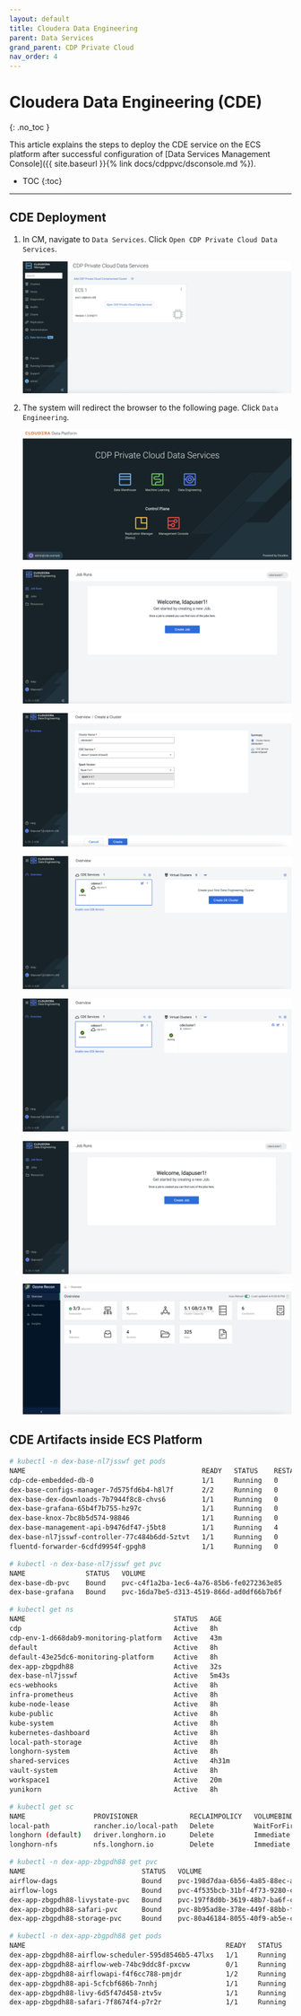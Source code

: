 ```yaml
---
layout: default
title: Cloudera Data Engineering
parent: Data Services
grand_parent: CDP Private Cloud
nav_order: 4
---
```


# Cloudera Data Engineering (CDE)
{: .no_toc }

This article explains the steps to deploy the CDE service on the ECS platform after successful configuration of [Data Services Management Console]({{ site.baseurl }}{% link docs/cdppvc/dsconsole.md %}).

- TOC
{:toc}

---


## CDE Deployment

1. In CM, navigate to `Data Services`. Click `Open CDP Private Cloud Data Services`. 

    ![](../../assets/images/dsconsole/cmds.png)
    
2. The system will redirect the browser to the following page. Click `Data Engineering`.   

    ![](../../assets/images/dsconsole/dsmenu.png)
    
    
    ![](../../assets/images/cde/cde1.png)
    
    ![](../../assets/images/cde/cde2.png)
    
    ![](../../assets/images/cde/cde3.png)
    
    ![](../../assets/images/cde/cde4.png)
    
    ![](../../assets/images/cde/cde5.png)
    
    ![](../../assets/images/cde/ozoneaftercde.png)    

## CDE Artifacts inside ECS Platform

   ```bash
   # kubectl -n dex-base-nl7jsswf get pods
   NAME                                            READY   STATUS    RESTARTS   AGE
   cdp-cde-embedded-db-0                           1/1     Running   0          2m8s
   dex-base-configs-manager-7d575fd6b4-h8l7f       2/2     Running   0          2m8s
   dex-base-dex-downloads-7b7944f8c8-chvs6         1/1     Running   0          2m8s
   dex-base-grafana-65b4f7b755-hz97c               1/1     Running   0          2m8s
   dex-base-knox-7bc8b5d574-98846                  1/1     Running   0          2m8s
   dex-base-management-api-b9476df47-j5bt8         1/1     Running   4          2m8s
   dex-base-nl7jsswf-controller-77c484b6dd-5ztvt   1/1     Running   0          2m8s
   fluentd-forwarder-6cdfd9954f-gpgh8              1/1     Running   0          2m8s
   ```
   ```bash
   # kubectl -n dex-base-nl7jsswf get pvc
   NAME               STATUS   VOLUME                                     CAPACITY   ACCESS MODES   STORAGECLASS   AGE
   dex-base-db-pvc    Bound    pvc-c4f1a2ba-1ec6-4a76-85b6-fe0272363e85   100Gi      RWO            longhorn       2m14s
   dex-base-grafana   Bound    pvc-16da7be5-d313-4519-866d-ad0df66b7b6f   10Gi       RWO            longhorn       2m14s
   ```
   ```bash
   # kubectl get ns
   NAME                                     STATUS   AGE
   cdp                                      Active   8h
   cdp-env-1-d668dab9-monitoring-platform   Active   43m
   default                                  Active   8h
   default-43e25dc6-monitoring-platform     Active   8h
   dex-app-zbgpdh88                         Active   32s
   dex-base-nl7jsswf                        Active   5m43s
   ecs-webhooks                             Active   8h
   infra-prometheus                         Active   8h
   kube-node-lease                          Active   8h
   kube-public                              Active   8h
   kube-system                              Active   8h
   kubernetes-dashboard                     Active   8h
   local-path-storage                       Active   8h
   longhorn-system                          Active   8h
   shared-services                          Active   4h31m
   vault-system                             Active   8h
   workspace1                               Active   20m
   yunikorn                                 Active   8h
   ```
   
   ```bash   
   # kubectl get sc
   NAME                 PROVISIONER             RECLAIMPOLICY   VOLUMEBINDINGMODE      ALLOWVOLUMEEXPANSION   AGE
   local-path           rancher.io/local-path   Delete          WaitForFirstConsumer   false                  8h
   longhorn (default)   driver.longhorn.io      Delete          Immediate              true                   8h
   longhorn-nfs         nfs.longhorn.io         Delete          Immediate              false                  8h
   ```
   
   ```bash   
   # kubectl -n dex-app-zbgpdh88 get pvc
   NAME                             STATUS   VOLUME                                     CAPACITY   ACCESS MODES     STORAGECLASS   AGE
   airflow-dags                     Bound    pvc-198d7daa-6b56-4a85-88ec-af188e8ba78e   100Gi      RWX            longhorn-nfs   93s
   airflow-logs                     Bound    pvc-4f535bcb-31bf-4f73-9280-c68951727fa4   100Gi      RWX            longhorn-nfs   93s
   dex-app-zbgpdh88-livystate-pvc   Bound    pvc-197f8d0b-3619-48b7-ba6f-c835a49de798   100Gi      RWX            longhorn-nfs   93s
   dex-app-zbgpdh88-safari-pvc      Bound    pvc-8b95ad8e-378e-449f-88bb-fed3961fd67e   100Gi      RWX            longhorn-nfs   93s
   dex-app-zbgpdh88-storage-pvc     Bound    pvc-80a46184-8055-40f9-ab5e-cb0e693a7f60   100Gi      RWX            longhorn-nfs   93s
   ```

   ```bash
   # kubectl -n dex-app-zbgpdh88 get pods
   NAME                                                  READY   STATUS    RESTARTS   AGE
   dex-app-zbgpdh88-airflow-scheduler-595d8546b5-47lxs   1/1     Running   0          117s
   dex-app-zbgpdh88-airflow-web-74bc9ddc8f-pxcvw         0/1     Running   0          117s
   dex-app-zbgpdh88-airflowapi-f4f6cc788-pmjdr           1/2     Running   0          117s
   dex-app-zbgpdh88-api-5cfcbf686b-7nnhj                 1/1     Running   0          117s
   dex-app-zbgpdh88-livy-6d5f47d458-ztv5v                1/1     Running   0          117s
   dex-app-zbgpdh88-safari-7f8674f4-p7r2r                1/1     Running   0          117s
   ```
